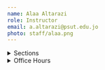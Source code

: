```yaml
---
name: Alaa Altarazi
role: Instructor
email: a.altarazi@psut.edu.jo
photo: staff/alaa.png
---
```

<details class="jtd-accordion">
  <summary>Sections</summary>
  <ul>
    <li><b>Section 5:</b>  SuTuTh 11:00 PM - 12:00 PM @ <code>IT204</code></li>
    <li><b>Section 6:</b>  SuTuTh &nbsp;&nbsp;1:00 PM - &nbsp;2:00 PM @ <code>IT204</code></li>
    <li><b>Section 12:</b> MoWe&nbsp;  11:00 AM - 12:30 PM @ <code>IT102</code></li>
  </ul>
</details>

<details class="jtd-accordion">
  <summary>Office Hours</summary>
  <ul>
    <li>SuTuTh: xx - xx</li>
    <li>MoWe: xx - xx</li>
  </ul>
</details>